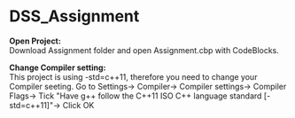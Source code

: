 # DSS_Assignment

**Open Project:**<br />
Download Assignment folder and open Assignment.cbp with CodeBlocks.

**Change Compiler setting:**<br />
This project is using -std=c++11, therefore you need to change your Compiler seeting.
Go to Settings-> Compiler-> Compiler settings-> Compiler Flags-> Tick "Have g++ follow the C++11 ISO C++ language standard [-std=c++11]"-> Click OK
